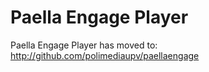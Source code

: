 Paella Engage Player
====================
Paella Engage Player has moved to:
http://github.com/polimediaupv/paellaengage
